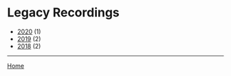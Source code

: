 # Legacy Recordings

  * [2020](./legacy-recordings-2020.md) (1)
  * [2019](./legacy-recordings-2019.md) (2)
  * [2018](./legacy-recordings-2018.md) (2)

----

[Home](../index.md)
